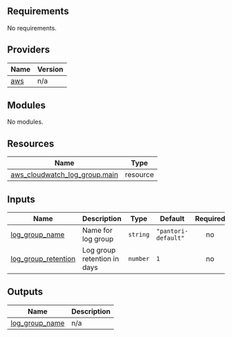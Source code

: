 <!-- BEGIN_TF_DOCS -->
## Requirements

No requirements.

## Providers

| Name | Version |
|------|---------|
| <a name="provider_aws"></a> [aws](#provider\_aws) | n/a |

## Modules

No modules.

## Resources

| Name | Type |
|------|------|
| [aws_cloudwatch_log_group.main](https://registry.terraform.io/providers/hashicorp/aws/latest/docs/resources/cloudwatch_log_group) | resource |

## Inputs

| Name | Description | Type | Default | Required |
|------|-------------|------|---------|:--------:|
| <a name="input_log_group_name"></a> [log\_group\_name](#input\_log\_group\_name) | Name for log group | `string` | `"pantori-default"` | no |
| <a name="input_log_group_retention"></a> [log\_group\_retention](#input\_log\_group\_retention) | Log group retention in days | `number` | `1` | no |

## Outputs

| Name | Description |
|------|-------------|
| <a name="output_log_group_name"></a> [log\_group\_name](#output\_log\_group\_name) | n/a |
<!-- END_TF_DOCS -->